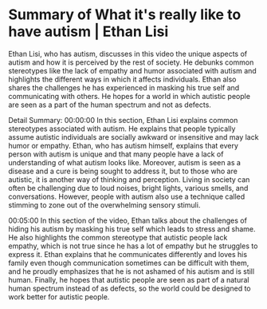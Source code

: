# Summary of What it's really like to have autism | Ethan Lisi

Ethan Lisi, who has autism, discusses in this video the unique aspects of autism and how it is perceived by the rest of society. He debunks common stereotypes like the lack of empathy and humor associated with autism and highlights the different ways in which it affects individuals. Ethan also shares the challenges he has experienced in masking his true self and communicating with others. He hopes for a world in which autistic people are seen as a part of the human spectrum and not as defects.

Detail Summary: 
00:00:00
In this section, Ethan Lisi explains common stereotypes associated with autism. He explains that people typically assume autistic individuals are socially awkward or insensitive and may lack humor or empathy. Ethan, who has autism himself, explains that every person with autism is unique and that many people have a lack of understanding of what autism looks like. Moreover, autism is seen as a disease and a cure is being sought to address it, but to those who are autistic, it is another way of thinking and perception. Living in society can often be challenging due to loud noises, bright lights, various smells, and conversations. However, people with autism also use a technique called stimming to zone out of the overwhelming sensory stimuli.

00:05:00
In this section of the video, Ethan talks about the challenges of hiding his autism by masking his true self which leads to stress and shame. He also highlights the common stereotype that autistic people lack empathy, which is not true since he has a lot of empathy but he struggles to express it. Ethan explains that he communicates differently and loves his family even though communication sometimes can be difficult with them, and he proudly emphasizes that he is not ashamed of his autism and is still human. Finally, he hopes that autistic people are seen as part of a natural human spectrum instead of as defects, so the world could be designed to work better for autistic people.

